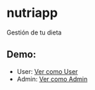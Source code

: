 # nutriapp

Gestión de tu dieta

## Demo:

- User: [Ver como User](https://nutri-erc.gnppro.now.sh/)
- Admin: [Ver como Admin](https://nutri-erc.gnppro.now.sh/admin)
